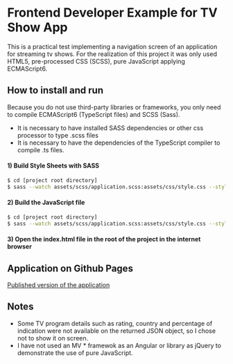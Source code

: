 # Frontend Developer Example for TV Show App

This is a practical test implementing a navigation screen of an application for streaming tv shows. For the realization of this project it was only used HTML5, pre-processed CSS (SCSS), pure JavaScript applying ECMAScript6.

## How to install and run

Because you do not use third-party libraries or frameworks, you only need to compile ECMAScript6 (TypeScript files) and SCSS (Sass).

  - It is necessary to have installed SASS dependencies or other css processor to type .scss files
  - It is necessary to have the dependencies of the TypeScript compiler to compile .ts files.

#### 1) Build Style Sheets with SASS

```sh
$ cd [project root directory]
$ sass --watch assets/scss/application.scss:assets/css/style.css --style compressed
```

#### 2) Build the JavaScript file

```sh
$ cd [project root directory]
$ sass --watch assets/scss/application.scss:assets/css/style.css --style compressed
```
#### 3) Open the index.html file in the root of the project in the internet browser

## Application on Github Pages

[Published version of the application](https://robertocompassi.github.io/TV-Show-Example-App/)
## Notes
 - Some TV program details such as rating, country and percentage of indication were not available on the returned JSON object, so I chose not to show it on screen.
 - I have not used an MV * framewok as an Angular or library as jQuery to demonstrate the use of pure JavaScript.

 

